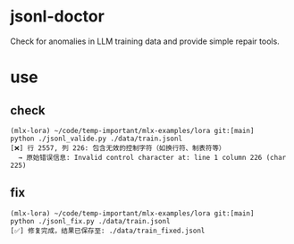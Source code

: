 # jsonl-doctor
Check for anomalies in LLM training data and provide simple repair tools.

# use
## check
``` shell
(mlx-lora) ~/code/temp-important/mlx-examples/lora git:[main]
python ./jsonl_valide.py ./data/train.jsonl
[❌] 行 2557, 列 226: 包含无效的控制字符（如换行符、制表符等）
  → 原始错误信息: Invalid control character at: line 1 column 226 (char 225)
```

## fix
``` shell
(mlx-lora) ~/code/temp-important/mlx-examples/lora git:[main]
python ./jsonl_fix.py ./data/train.jsonl
[✅] 修复完成，结果已保存至: ./data/train_fixed.jsonl
```